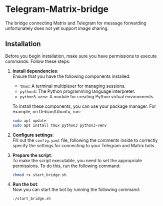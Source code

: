 # Telegram-Matrix-bridge
The bridge connecting Matrix and Telegram for message forwarding unfortunately does not yet support image sharing.

## Installation
Before you begin installation, make sure you have permissions to execute commands. Follow these steps:

1. **Install dependencies**:  
   Ensure that you have the following components installed:
   - `tmux`: A terminal multiplexer for managing sessions.
   - `python3`: The Python programming language interpreter.
   - `python3-venv`: A module for creating Python virtual environments.

   To install these components, you can use your package manager. For example, on Debian/Ubuntu, run:
   ```bash
   sudo apt update
   sudo apt install tmux python3 python3-venv
   ```
   
2. **Configure settings**:  
   Fill out the `config.yaml` file, following the comments inside to correctly specify the settings for connecting to your Telegram and Matrix bots.

3. **Prepare the script**:  
   To make the script executable, you need to set the appropriate permissions. To do this, run the following command:
   ```bash
   chmod +x start_bridge.sh
   ```
4. **Run the bot**:  
   Now you can start the bot by running the following command:
   ```bash
   ./start_bridge.sh
   ```
